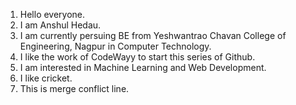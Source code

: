 1) Hello everyone.
2) I am Anshul Hedau.
3) I am currently persuing BE from Yeshwantrao Chavan College of Engineering, Nagpur in Computer Technology.
4) I like the work of CodeWayy to start this series of Github.
5) I am interested in Machine Learning and Web Development.
6) I like cricket.
7) This is merge conflict line.